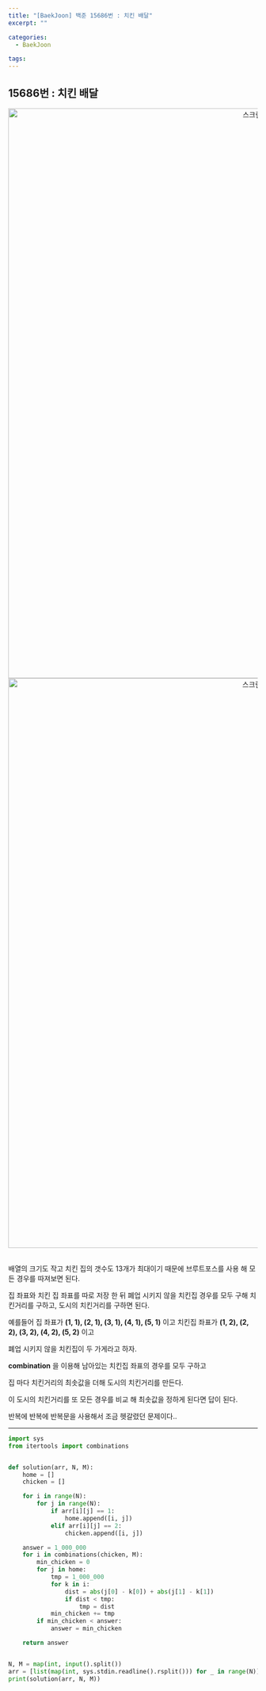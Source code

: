 ```yaml
---
title: "[BaekJoon] 백준 15686번 : 치킨 배달"
excerpt: ""

categories:
  - BaekJoon

tags:
---
```


## 15686번 : 치킨 배달

<center><img width="1150" alt="스크린샷 2020-10-05 오후 4 27 47" src="https://user-images.githubusercontent.com/54533309/95051128-b5ca8700-0727-11eb-8e91-0a3959d17851.png">
</center>

<center><img width="1150" alt="스크린샷 2020-10-05 오후 4 28 03" src="https://user-images.githubusercontent.com/54533309/95051153-bf53ef00-0727-11eb-958f-64ff210c33df.png">
</center>

<br>

배열의 크기도 작고 치킨 집의 갯수도 13개가 최대이기 때문에 브루트포스를 사용 해 모든 경우를 따져보면 된다.

집 좌표와 치킨 집 좌표를 따로 저장 한 뒤 폐업 시키지 않을 치킨집 경우를 모두 구해 치킨거리를 구하고, 도시의 치킨거리를 구하면 된다.

예를들어 집 좌표가 **(1, 1), (2, 1), (3, 1), (4, 1), (5, 1)** 이고 치킨집 좌표가 **(1, 2), (2, 2), (3, 2), (4, 2), (5, 2)** 이고

폐업 시키지 않을 치킨집이 두 가게라고 하자.

**combination** 을 이용해 남아있는 치킨집 좌표의 경우를 모두 구하고

집 마다 치킨거리의 최솟값을 더해 도시의 치킨거리를 만든다.

이 도시의 치킨거리를 또 모든 경우를 비교 해 최솟값을 정하게 된다면 답이 된다.

반복에 반복에 반복문을 사용해서 조금 헷갈렸던 문제이다..

---

```python
import sys
from itertools import combinations


def solution(arr, N, M):
	home = []
	chicken = []

	for i in range(N):
		for j in range(N):
			if arr[i][j] == 1:
				home.append([i, j])
			elif arr[i][j] == 2:
				chicken.append([i, j])

	answer = 1_000_000
	for i in combinations(chicken, M):
		min_chicken = 0
		for j in home:
			tmp = 1_000_000
			for k in i:
				dist = abs(j[0] - k[0]) + abs(j[1] - k[1])
				if dist < tmp:
					tmp = dist
			min_chicken += tmp
		if min_chicken < answer:
			answer = min_chicken

	return answer


N, M = map(int, input().split())
arr = [list(map(int, sys.stdin.readline().rsplit())) for _ in range(N)]
print(solution(arr, N, M))
```

<br>